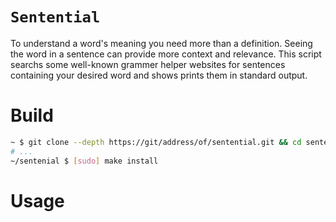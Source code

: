 # `Sentential`
To understand a word's meaning you need more than a definition. Seeing the word in a sentence can provide more context and relevance. This script searchs some well-known grammer helper websites for sentences containing your desired word and shows prints them in standard output.  


# Build
```sh
~ $ git clone --depth https://git/address/of/sentential.git && cd sentential
# ...
~/sentenial $ [sudo] make install
```

# Usage
